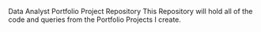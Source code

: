 Data Analyst Portfolio Project Repository
This Repository will hold all of the code and queries from the Portfolio Projects I create.
